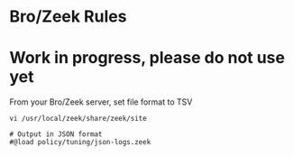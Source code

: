 # Bro/Zeek Rules

# Work in progress, please do not use yet


From your Bro/Zeek server, set file format to TSV


```
vi /usr/local/zeek/share/zeek/site
```

```
# Output in JSON format
#@load policy/tuning/json-logs.zeek
```

